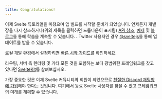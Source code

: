 ```yaml
---
title: Congratulations!
---
```


이제 Svelte 튜토리얼을 마쳤으며 앱 빌드를 시작할 준비가 되었습니다. 언제든지 개별 장을 다시 참조하거나(위의 제목을 클릭하면 드롭다운이 표시됨) [API 참조](/docs), [예제](/예제) 및 [블로그](/blog)를 통해 학습을 계속할 수 있습니다. . Twitter 사용자인 경우 [@sveltejs](https://twitter.com/sveltejs)를 통해 업데이트를 받을 수 있습니다.

로컬 개발 환경에서 설정하려면 [빠른 시작 가이드](/docs#getting-started)를 확인하세요.

라우팅, 서버 측 렌더링 및 기타 모든 것을 포함하는 보다 광범위한 프레임워크를 찾고 있다면 [SvelteKit](https://kit.svelte.dev)를 살펴보십시오.

가장 중요한 것은 이제 Svelte 커뮤니티의 회원이 되었으므로 [친절한 Discord 채팅방에 가입](https://svelte.dev/chat)해야 한다는 것입니다. 여기에서 동료 Svelte 사용자를 찾을 수 있고 프레임워크의 미래를 계획할 수 있습니다.
